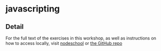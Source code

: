 # javascripting

## Detail

For the full text of the exercises in this workshop, as well as instructions
on how to access locally, visit [nodeschool](https://nodeschool.io/) or
[the GitHub repo](https://github.com/workshopper/javascripting)
